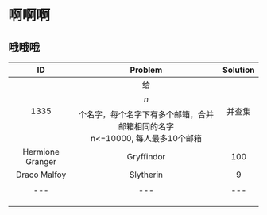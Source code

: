 # 啊啊啊
## 哦哦哦

ID | Problem | Solution 
:---:|:---:|:---:
1335 | 给$$n$$个名字，每个名字下有多个邮箱，合并邮箱相同的名字<br>n<=10000, 每人最多10个邮箱| 并查集
Hermione Granger | Gryffindor | 100 
Draco Malfoy | Slytherin | 9
|   |   |   |   |   |
|---|---|---|---|---|
|   |   |   |   |   |
|   |   |   |   |   |
|   |   |   |   |   |